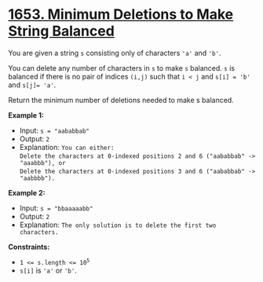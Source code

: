 # [1653. Minimum Deletions to Make String Balanced](https://leetcode.com/problems/minimum-deletions-to-make-string-balanced)

You are given a string `s` consisting only of characters `'a'` and `'b'`​​​​.

You can delete any number of characters in `s` to make `s` balanced. `s` is balanced if there is no pair of indices `(i,j)` such that `i < j` and `s[i] = 'b'` and `s[j]= 'a'`.

Return the minimum number of deletions needed to make s balanced.

**Example 1:**

- Input: `s = "aababbab"`
- Output: `2`
- Explanation: `You can either:`  
  `Delete the characters at 0-indexed positions 2 and 6 ("aababbab" -> "aaabbb"), or`  
  `Delete the characters at 0-indexed positions 3 and 6 ("aababbab" -> "aabbbb").`

**Example 2:**

- Input: `s = "bbaaaaabb"`
- Output: `2`
- Explanation: `The only solution is to delete the first two characters.`

**Constraints:**

- <code>1 <= s.length <= 10<sup>5</sup></code>
- `s[i]` is `'a'` or `'b'`​​.
